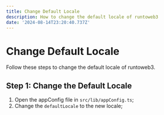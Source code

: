 ```yaml
---
title: Change Default Locale
description: How to change the default locale of runtoweb3
date: '2024-08-14T23:20:40.737Z'
---
```


# Change Default Locale

Follow these steps to change the default locale of runtoweb3.

## Step 1: Change the Default Locale

1. Open the appConfig file in `src/lib/appConfig.ts`;
2. Change the `defaultLocale` to the new locale;
